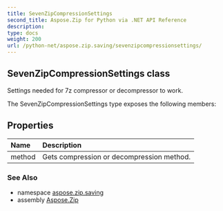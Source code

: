 ```yaml
---
title: SevenZipCompressionSettings
second_title: Aspose.Zip for Python via .NET API Reference
description: 
type: docs
weight: 200
url: /python-net/aspose.zip.saving/sevenzipcompressionsettings/
---
```


## SevenZipCompressionSettings class

Settings needed for 7z compressor or decompressor to work.

The SevenZipCompressionSettings type exposes the following members:
## Properties
| Name | Description |
| :- | :- |
|method|Gets compression or decompression method.|

### See Also

* namespace [aspose.zip.saving](/zip/python-net/aspose.zip.saving/)
* assembly [Aspose.Zip](/zip/python-net/)

